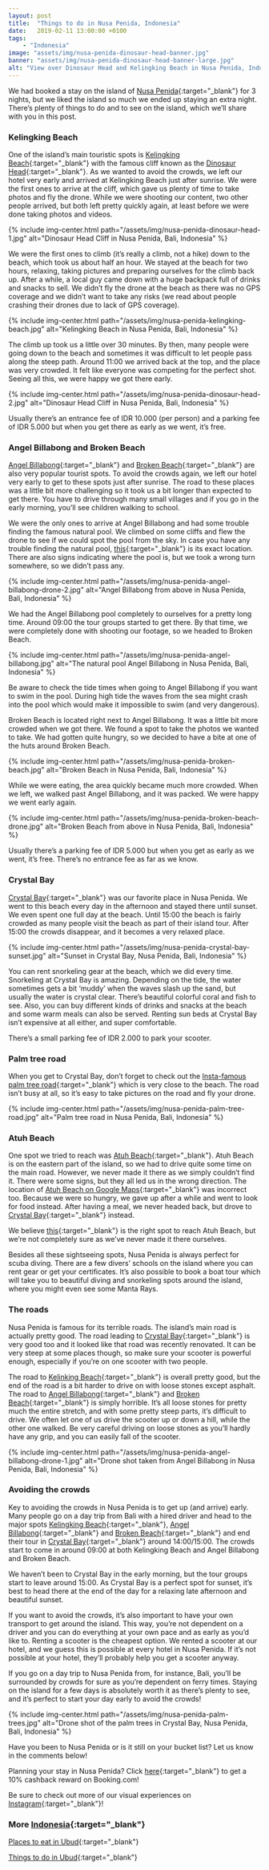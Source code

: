 ```yaml
---
layout: post
title:  "Things to do in Nusa Penida, Indonesia"
date:   2019-02-11 13:00:00 +0100
tags:
    - "Indonesia"
image: "assets/img/nusa-penida-dinosaur-head-banner.jpg"
banner: "assets/img/nusa-penida-dinosaur-head-banner-large.jpg"
alt: "View over Dinosaur Head and Kelingking Beach in Nusa Penida, Indonesia"
---
```


We had booked a stay on the island of [Nusa Penida][nusa penida]{:target="_blank"} for 3 nights, but we liked the island so much we ended up staying an extra night. There’s plenty of things to do and to see on the island, which we’ll share with you in this post.

### Kelingking Beach

One of the island’s main touristic spots is [Kelingking Beach][kelingking beach]{:target="_blank"} with the famous cliff known as the [Dinosaur Head][dinosaur head]{:target="_blank"}. As we wanted to avoid the crowds, we left our hotel very early and arrived at Kelingking Beach just after sunrise. We were the first ones to arrive at the cliff, which gave us plenty of time to take photos and fly the drone. While we were shooting our content, two other people arrived, but both left pretty quickly again, at least before we were done taking photos and videos. 

{% include img-center.html path="/assets/img/nusa-penida-dinosaur-head-1.jpg" alt="Dinosaur Head Cliff in Nusa Penida, Bali, Indonesia" %}

We were the first ones to climb (it’s really a climb, not a hike) down to the beach, which took us about half an hour. We stayed at the beach for two hours, relaxing, taking pictures and preparing ourselves for the climb back up. After a while, a local guy came down with a huge backpack full of drinks and snacks to sell. We didn’t fly the drone at the beach as there was no GPS coverage and we didn’t want to take any risks (we read about people crashing their drones due to lack of GPS coverage). 

{% include img-center.html path="/assets/img/nusa-penida-kelingking-beach.jpg" alt="Kelingking Beach in Nusa Penida, Bali, Indonesia" %}

The climb up took us a little over 30 minutes. By then, many people were going down to the beach and sometimes it was difficult to let people pass along the steep path. Around 11:00 we arrived back at the top, and the place was very crowded. It felt like everyone was competing for the perfect shot. Seeing all this, we were happy we got there early.

{% include img-center.html path="/assets/img/nusa-penida-dinosaur-head-2.jpg" alt="Dinosaur Head Cliff in Nusa Penida, Bali, Indonesia" %}

Usually there’s an entrance fee of IDR 10.000 (per person) and a parking fee of IDR 5.000 but when you get there as early as we went, it’s free.

### Angel Billabong and Broken Beach

[Angel Billabong][angel billabong]{:target="_blank"} and [Broken Beach][broken beach]{:target="_blank"} are also very popular tourist spots. To avoid the crowds again, we left our hotel very early to get to these spots just after sunrise. The road to these places was a little bit more challenging so it took us a bit longer than expected to get there. You have to drive through many small villages and if you go in the early morning, you’ll see children walking to school.

We were the only ones to arrive at Angel Billabong and had some trouble finding the famous natural pool. We climbed on some cliffs and flew the drone to see if we could spot the pool from the sky. In case you have any trouble finding the natural pool, [this][location angel billabong]{:target="_blank"} is its exact location. There are also signs indicating where the pool is, but we took a wrong turn somewhere, so we didn’t pass any. 

{% include img-center.html path="/assets/img/nusa-penida-angel-billabong-drone-2.jpg" alt="Angel Billabong from above in Nusa Penida, Bali, Indonesia" %}

We had the Angel Billabong pool completely to ourselves for a pretty long time. Around 09:00 the tour groups started to get there. By that time, we were completely done with shooting our footage, so we headed to Broken Beach. 

{% include img-center.html path="/assets/img/nusa-penida-angel-billabong.jpg" alt="The natural pool Angel Billabong in Nusa Penida, Bali, Indonesia" %}

Be aware to check the tide times when going to Angel Billabong if you want to swim in the pool. During high tide the waves from the sea might crash into the pool which would make it impossible to swim (and very dangerous).

Broken Beach is located right next to Angel Billabong. It was a little bit more crowded when we got there. We found a spot to take the photos we wanted to take. We had gotten quite hungry, so we decided to have a bite at one of the huts around Broken Beach. 

{% include img-center.html path="/assets/img/nusa-penida-broken-beach.jpg" alt="Broken Beach in Nusa Penida, Bali, Indonesia" %}

While we were eating, the area quickly became much more crowded. When we left, we walked past Angel Billabong, and it was packed. We were happy we went early again.

{% include img-center.html path="/assets/img/nusa-penida-broken-beach-drone.jpg" alt="Broken Beach from above in Nusa Penida, Bali, Indonesia" %}

Usually there’s a parking fee of IDR 5.000 but when you get as early as we went, it’s free. There’s no entrance fee as far as we know.

### Crystal Bay

[Crystal Bay][crystal bay]{:target="_blank"} was our favorite place in Nusa Penida. We went to this beach every day in the afternoon and stayed there until sunset. We even spent one full day at the beach. Until 15:00 the beach is fairly crowded as many people visit the beach as part of their island tour. After 15:00 the crowds disappear, and it becomes a very relaxed place.

{% include img-center.html path="/assets/img/nusa-penida-crystal-bay-sunset.jpg" alt="Sunset in Crystal Bay, Nusa Penida, Bali, Indonesia" %}

You can rent snorkeling gear at the beach, which we did every time. Snorkeling at Crystal Bay is amazing. Depending on the tide, the water sometimes gets a bit ‘muddy’ when the waves slash up the sand, but usually the water is crystal clear. There’s beautiful colorful coral and fish to see. Also, you can buy different kinds of drinks and snacks at the beach and some warm meals can also be served. Renting sun beds at Crystal Bay isn’t expensive at all either, and super comfortable. 

There’s a small parking fee of IDR 2.000 to park your scooter. 

### Palm tree road 

When you get to Crystal Bay, don’t forget to check out the [Insta-famous palm tree road][palm tree road]{:target="_blank"} which is very close to the beach. The road isn’t busy at all, so it’s easy to take pictures on the road and fly your drone. 

{% include img-center.html path="/assets/img/nusa-penida-palm-tree-road.jpg" alt="Palm tree road in Nusa Penida, Bali, Indonesia" %}

### Atuh Beach

One spot we tried to reach was [Atuh Beach][atuh beach]{:target="_blank"}. Atuh Beach is on the eastern part of the island, so we had to drive quite some time on the main road. However, we never made it there as we simply couldn’t find it. There were some signs, but they all led us in the wrong direction. The location of [Atuh Beach on Google Maps][atuh beach]{:target="_blank"} was incorrect too. Because we were so hungry, we gave up after a while and went to look for food instead. After having a meal, we never headed back, but drove to [Crystal Bay][crystal bay]{:target="_blank"} instead. 

We believe [this][atuh beach right location]{:target="_blank"} is the right spot to reach Atuh Beach, but we’re not completely sure as we’ve never made it there ourselves. 


Besides all these sightseeing spots, Nusa Penida is always perfect for scuba diving. There are a few divers’ schools on the island where you can rent gear or get your certificates. It’s also possible to book a boat tour which will take you to beautiful diving and snorkeling spots around the island, where you might even see some Manta Rays. 

### The roads

Nusa Penida is famous for its terrible roads. The island’s main road is actually pretty good. The road leading to [Crystal Bay][crystal bay]{:target="_blank"} is very good too and it looked like that road was recently renovated. It can be very steep at some places though, so make sure your scooter is powerful enough, especially if you’re on one scooter with two people.

The road to [Kelinking Beach][kelingking beach]{:target="_blank"} is overall pretty good, but the end of the road is a bit harder to drive on with loose stones except asphalt. The road to [Angel Billabong][angel billabong]{:target="_blank"} and [Broken Beach][broken beach]{:target="_blank"} is simply horrible. It’s all loose stones for pretty much the entire stretch, and with some pretty steep parts, it’s difficult to drive. We often let one of us drive the scooter up or down a hill, while the other one walked. Be very careful driving on loose stones as you’ll hardly have any grip, and you can easily fall of the scooter. 

{% include img-center.html path="/assets/img/nusa-penida-angel-billabong-drone-1.jpg" alt="Drone shot taken from Angel Billabong in Nusa Penida, Bali, Indonesia" %}

### Avoiding the crowds

Key to avoiding the crowds in Nusa Penida is to get up (and arrive) early. Many people go on a day trip from Bali with a hired driver and head to the major spots [Kelingking Beach][kelingking beach]{:target="_blank"}, [Angel Billabong][angel billabong]{:target="_blank"} and [Broken Beach][broken beach]{:target="_blank"} and end their tour in [Crystal Bay][crystal bay]{:target="_blank"} around 14:00/15:00. The crowds start to come in around 09:00 at both Kelingking Beach and Angel Billabong and Broken Beach. 

We haven’t been to Crystal Bay in the early morning, but the tour groups start to leave around 15:00. As Crystal Bay is a perfect spot for sunset, it’s best to head there at the end of the day for a relaxing late afternoon and beautiful sunset.  

If you want to avoid the crowds, it’s also important to have your own transport to get around the island. This way, you’re not dependent on a driver and you can do everything at your own pace and as early as you’d like to. Renting a scooter is the cheapest option. We rented a scooter at our hotel, and we guess this is possible at every hotel in Nusa Penida. If it’s not possible at your hotel, they’ll probably help you get a scooter anyway. 

If you go on a day trip to Nusa Penida from, for instance, Bali, you’ll be surrounded by crowds for sure as you’re dependent on ferry times. Staying on the island for a few days is absolutely worth it as there’s plenty to see, and it’s perfect to start your day early to avoid the crowds! 

{% include img-center.html path="/assets/img/nusa-penida-palm-trees.jpg" alt="Drone shot of the palm trees in Crystal Bay, Nusa Penida, Bali, Indonesia" %}

Have you been to Nusa Penida or is it still on your bucket list? Let us know in the comments below!

Planning your stay in Nusa Penida? Click [here][booking.com]{:target="_blank"} to get a 10% cashback reward on Booking.com! 

Be sure to check out more of our visual experiences on [Instagram][instagram]{:target="_blank"}!

### More [Indonesia][indonesia]{:target="_blank"}

[Places to eat in Ubud][ubud eat]{:target="_blank"}

[Things to do in Ubud][things ubud]{:target="_blank"}

[instagram]: https://instagram.com/kipamojo 
[booking.com]: https://www.booking.com/s/35_6/joshsn24
 
[indonesia]: https://kipamojo.world/tags.html#indonesia
[ubud eat]: https://kipamojo.world/2019/01/28/Places-to-eat-in-Ubud-Bali.html
[things ubud]: https://kipamojo.world/2019/02/04/Things-to-do-in-Ubud-Bali.html

[nusa penida]: https://goo.gl/maps/6EJ2yDR8EMz
[kelingking beach]: https://goo.gl/maps/6VAyaP3p7mt
[dinosaur head]: https://goo.gl/maps/bBqN8AXB2ao
[angel billabong]: https://goo.gl/maps/eG3T7sCGq852
[broken beach]: https://goo.gl/maps/oU3aieFqGXB2
[location angel billabong]: https://goo.gl/maps/iBeumQtYUTm
[crystal bay]: https://goo.gl/maps/UrijgP6Kk8v
[palm tree road]: https://goo.gl/maps/xvjiueiuTi32
[atuh beach]: https://goo.gl/maps/5yJg2tPqNwm
[atuh beach right location]: https://goo.gl/maps/jcwWVSKSJMq
